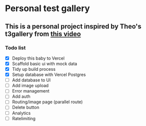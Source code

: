 # Personal test gallery
## This is a personal project inspired by Theo's t3gallery from [this video](URL)

### Todo list

-[x] Deploy this baby to Vercel
-[x] Scaffold basic ui with mock data
-[x] Tidy up build process
-[x] Setup database with Vercel Postgres
-[ ] Add database to UI
-[ ] Add image upload
-[ ] Error management
-[ ] Add auth
-[ ] Routing/image page (parallel route)
-[ ] Delete button
-[ ] Analytics
-[ ] Ratelimiting